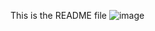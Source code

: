 This is the README file
![image](https://github.com/user-attachments/assets/e22d511d-700b-4337-83b3-55bacfe1ac2a)
